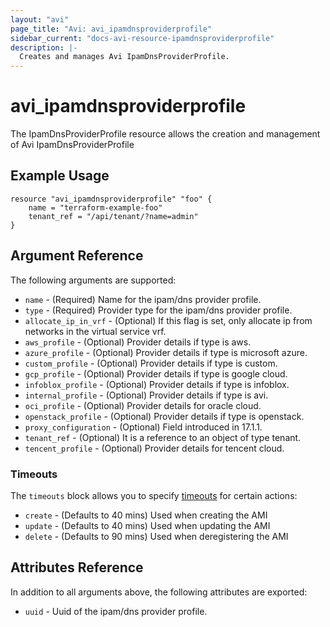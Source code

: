 ```yaml
---
layout: "avi"
page_title: "Avi: avi_ipamdnsproviderprofile"
sidebar_current: "docs-avi-resource-ipamdnsproviderprofile"
description: |-
  Creates and manages Avi IpamDnsProviderProfile.
---
```


# avi_ipamdnsproviderprofile

The IpamDnsProviderProfile resource allows the creation and management of Avi IpamDnsProviderProfile

## Example Usage

```hcl
resource "avi_ipamdnsproviderprofile" "foo" {
    name = "terraform-example-foo"
    tenant_ref = "/api/tenant/?name=admin"
}
```

## Argument Reference

The following arguments are supported:

* `name` - (Required) Name for the ipam/dns provider profile.
* `type` - (Required) Provider type for the ipam/dns provider profile.
* `allocate_ip_in_vrf` - (Optional) If this flag is set, only allocate ip from networks in the virtual service vrf.
* `aws_profile` - (Optional) Provider details if type is aws.
* `azure_profile` - (Optional) Provider details if type is microsoft azure.
* `custom_profile` - (Optional) Provider details if type is custom.
* `gcp_profile` - (Optional) Provider details if type is google cloud.
* `infoblox_profile` - (Optional) Provider details if type is infoblox.
* `internal_profile` - (Optional) Provider details if type is avi.
* `oci_profile` - (Optional) Provider details for oracle cloud.
* `openstack_profile` - (Optional) Provider details if type is openstack.
* `proxy_configuration` - (Optional) Field introduced in 17.1.1.
* `tenant_ref` - (Optional) It is a reference to an object of type tenant.
* `tencent_profile` - (Optional) Provider details for tencent cloud.


### Timeouts

The `timeouts` block allows you to specify [timeouts](https://www.terraform.io/docs/configuration/resources.html#timeouts) for certain actions:

* `create` - (Defaults to 40 mins) Used when creating the AMI
* `update` - (Defaults to 40 mins) Used when updating the AMI
* `delete` - (Defaults to 90 mins) Used when deregistering the AMI

## Attributes Reference

In addition to all arguments above, the following attributes are exported:

* `uuid` -  Uuid of the ipam/dns provider profile.

